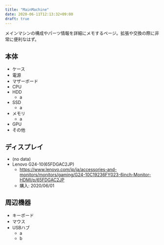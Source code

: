 ```yaml
---
title: "MainMachine"
date: 2020-06-11T12:13:32+09:00
draft: true
---
```


メインマシンの構成やパーツ情報を詳細にメモするページ。拡張や交換の際に非常に便利なはず。

## 本体
* ケース
* 電源
* マザーボード
* CPU
* HDD
  * a
* SSD
  * a
* メモリ
  * a
* GPU
* その他


## ディスプレイ
* (no data)
* Lenovo G24-10(65FDGAC2JP)
  * https://www.lenovo.com/jp/ja/accessories-and-monitors/monitors/gaming/G24-10C19236FY023-6inch-Monitor-HDMI/p/65FDGAC2JP
  * 購入: 2020/06/01

## 周辺機器
* キーボード
* マウス
* USBハブ
  * a
  * b
